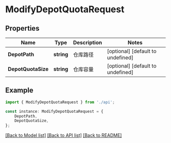 # ModifyDepotQuotaRequest


## Properties

Name | Type | Description | Notes
------------ | ------------- | ------------- | -------------
**DepotPath** | **string** | 仓库路径 | [optional] [default to undefined]
**DepotQuotaSize** | **string** | 仓库容量 | [optional] [default to undefined]

## Example

```typescript
import { ModifyDepotQuotaRequest } from './api';

const instance: ModifyDepotQuotaRequest = {
    DepotPath,
    DepotQuotaSize,
};
```

[[Back to Model list]](../README.md#documentation-for-models) [[Back to API list]](../README.md#documentation-for-api-endpoints) [[Back to README]](../README.md)
